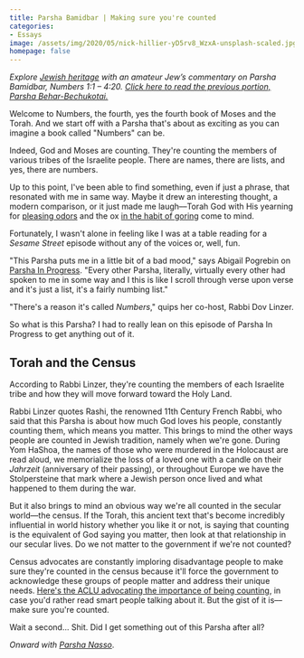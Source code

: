 ```yaml
---
title: Parsha Bamidbar | Making sure you're counted
categories:
- Essays
image: /assets/img/2020/05/nick-hillier-yD5rv8_WzxA-unsplash-scaled.jpg
homepage: false
---
```



_Explore [Jewish heritage](https://withoutapath.com/jewish-heritage/) with an amateur Jew’s commentary on Parsha Bamidbar, Numbers 1:1 – 4:20. [Click here to read the previous portion, Parsha Behar-Bechukotai.](https://withoutapath.com/parsha-behar-bechukotai/)_

Welcome to Numbers, the fourth, yes the fourth book of Moses and the Torah. And we start off with a Parsha that's about as exciting as you can imagine a book called "Numbers" can be.

Indeed, God and Moses are counting. They're counting the members of various tribes of the Israelite people. There are names, there are lists, and yes, there are numbers.
<!-- more -->

Up to this point, I've been able to find something, even if just a phrase, that resonated with me in same way. Maybe it drew an interesting thought, a modern comparison, or it just made me laugh––Torah God with His yearning for [pleasing odors](https://withoutapath.com/parsha-vayikra/) and the ox [in the habit of goring](https://withoutapath.com/parsha-mishpatim/) come to mind.

Fortunately, I wasn't alone in feeling like I was at a table reading for a _Sesame Street_ episode without any of the voices or, well, fun.

"This Parsha puts me in a little bit of a bad mood," says Abigail Pogrebin on [Parsha In Progress](https://www.tabletmag.com/podcasts/parsha-in-progress/parsha-in-progress-episode-44-bamidbar). "Every other Parsha, literally, virtually every other had spoken to me in some way and I this is like I scroll through verse upon verse and it's just a list, it's a fairly numbing list." 

"There's a reason it's called _Numbers_," quips her co-host, Rabbi Dov Linzer.

So what is this Parsha? I had to really lean on this episode of Parsha In Progress to get anything out of it.

## Torah and the Census

According to Rabbi Linzer, they're counting the members of each Israelite tribe and how they will move forward toward the Holy Land.

Rabbi Linzer quotes Rashi, the renowned 11th Century French Rabbi, who said that this Parsha is about how much God loves his people, constantly counting them, which means you matter. This brings to mind the other ways people are counted in Jewish tradition, namely when we're gone. During Yom HaShoa, the names of those who were murdered in the Holocaust are read aloud, we memorialize the loss of a loved one with a candle on their _Jahrzeit_ (anniversary of their passing), or throughout Europe we have the Stolpersteine that mark where a Jewish person once lived and what happened to them during the war.

But it also brings to mind an obvious way we're all counted in the secular world––the census. If the Torah, this ancient text that's become incredibly influential in world history whether you like it or not, is saying that counting is the equivalent of God saying you matter, then look at that relationship in our secular lives. Do we not matter to the government if we're not counted?

Census advocates are constantly imploring disadvantage people to make sure they're counted in the census because it'll force the government to acknowledge these groups of people matter and address their unique needs. [Here's the ACLU advocating the importance of being counting](https://www.aclu.org/news/voting-rights/everyone-must-be-counted-in-the-2020-census/), in case you'd rather read smart people talking about it. But the gist of it is––make sure you're counted.

Wait a second... Shit. Did I get something out of this Parsha after all?

_Onward with [Parsha Nasso](https://withoutapath.com/parsha-nasso/)_.
